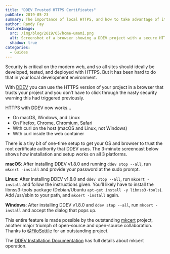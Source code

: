 ```yaml
---
title: "DDEV Trusted HTTPS Certificates"
pubDate: 2019-05-23
summary: The importance of local HTTPS, and how to take advantage of it with v1.8.0+.
author: Randy Fay
featureImage:
  src: /img/blog/2019/05/home-umami.png
  alt: Screenshot of a browser showing a DDEV project with a secure HTTPS connection
  shadow: true
categories:
  - Guides
---
```


Security is critical on the modern web, and so all sites should ideally be developed, tested, and deployed with HTTPS. But it has been hard to do that in your local development environment.

With [DDEV](http://github.com/ddev/ddev) you can use the HTTPS version of your project in a browser that trusts your project and you don’t have to click through the nasty security warning this had triggered previously.

HTTPS with DDEV now works…

- On macOS, Windows, and Linux
- On Firefox, Chrome, Chromium, Safari
- With curl on the host (macOS and Linux, not Windows)
- With curl inside the web container

There is a tiny bit of one-time setup to get your OS and browser to trust the root certificate authority that DDEV uses. The 3-minute screencast below shows how installation and setup works on all 3 platforms.

**macOS**: After installing DDEV v1.8.0 and running `ddev stop --all`, run `mkcert -install` and provide your password at the sudo prompt.

**Linux**: After installing DDEV v1.8.0 and `ddev stop --all`, run `mkcert -install` and follow the instructions given. You’ll likely have to install the libnss3-tools package (Debian/Ubuntu `apt-get install -y libnss3-tools`). Add /usr/sbin to your path, and `mkcert -install` again.

**Windows**: After installing DDEV v1.8.0 and `ddev stop --all`, run `mkcert -install` and accept the dialog that pops up.

This entire feature is made possible by the outstanding [mkcert](https://github.com/FiloSottile/mkcert) project, another major triumph of open-source and open-source collaboration. Thanks to [@FiloSottile](https://github.com/FiloSottile) for an outstanding project.

The [DDEV Installation Documentation](https://ddev.readthedocs.io/en/stable/#installation) has full details about mkcert operation.
